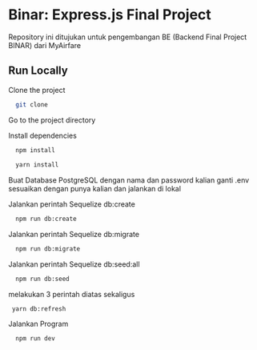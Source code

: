 # Binar: Express.js Final Project


Repository ini ditujukan untuk pengembangan BE (Backend Final Project BINAR) dari MyAirfare


## Run Locally

Clone the project

```bash
  git clone 
```

Go to the project directory


Install dependencies

```bash
  npm install
  
  yarn install
```

Buat Database PostgreSQL dengan nama dan password kalian ganti .env sesuaikan dengan punya kalian
dan jalankan di lokal

Jalankan perintah Sequelize db:create

```bash
  npm run db:create
```

Jalankan perintah Sequelize db:migrate

```bash
  npm run db:migrate
```

Jalankan perintah Sequelize db:seed:all

```bash
  npm run db:seed
```
melakukan 3 perintah diatas sekaligus 
```
 yarn db:refresh
```
Jalankan Program

```bash
  npm run dev
```
